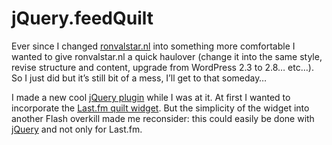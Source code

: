 <!--
  id: 360
  date: 2009-09-18T02:21:43
  modified: 2009-09-18T02:21:43
  slug: gridfeed
  type: post
  excerpt: <p>Ever since I changed ronvalstar.nl into something more comfortable I wanted to give ronvalstar.nl a quick haulover (change it into the same style, revise structure and content, upgrade from WordPress 2.3 to 2.8&#8230; etc&#8230;). So I just did but it&#8217;s still bit of a mess, I&#8217;ll get to that someday&#8230; I made a new cool [&hellip;]</p> 
  content: <p>Ever since I changed <a href="/" target="_blank">ronvalstar.nl</a> into something more comfortable I wanted to give ronvalstar.nl a quick haulover (change it into the same style, revise structure and content, upgrade from WordPress 2.3 to 2.8&#8230; etc&#8230;). So I just did but it&#8217;s still bit of a mess, I&#8217;ll get to that someday&#8230;</p> <p>I made a new cool <a href="#">jQuery plugin</a> while I was at it. At first I wanted to incorporate the <a href="http://www.last.fm/widgets" target="_blank">Last.fm quilt widget</a>. But the simplicity of the widget into another Flash overkill made me reconsider: this could easily be done with <a href="http://jquery.com/" target="_blank">jQuery</a> and not only for Last.fm.</p> 
  categories: admin,Javascript,jQuery,XML
  tags: 
-->

# jQuery.feedQuilt

<p>Ever since I changed <a href="/" target="_blank">ronvalstar.nl</a> into something more comfortable I wanted to give ronvalstar.nl a quick haulover (change it into the same style, revise structure and content, upgrade from WordPress 2.3 to 2.8&#8230; etc&#8230;). So I just did but it&#8217;s still bit of a mess, I&#8217;ll get to that someday&#8230;</p>
<p>I made a new cool <a href="#">jQuery plugin</a> while I was at it. At first I wanted to incorporate the <a href="http://www.last.fm/widgets" target="_blank">Last.fm quilt widget</a>. But the simplicity of the widget into another Flash overkill made me reconsider: this could easily be done with <a href="http://jquery.com/" target="_blank">jQuery</a> and not only for Last.fm.</p>

